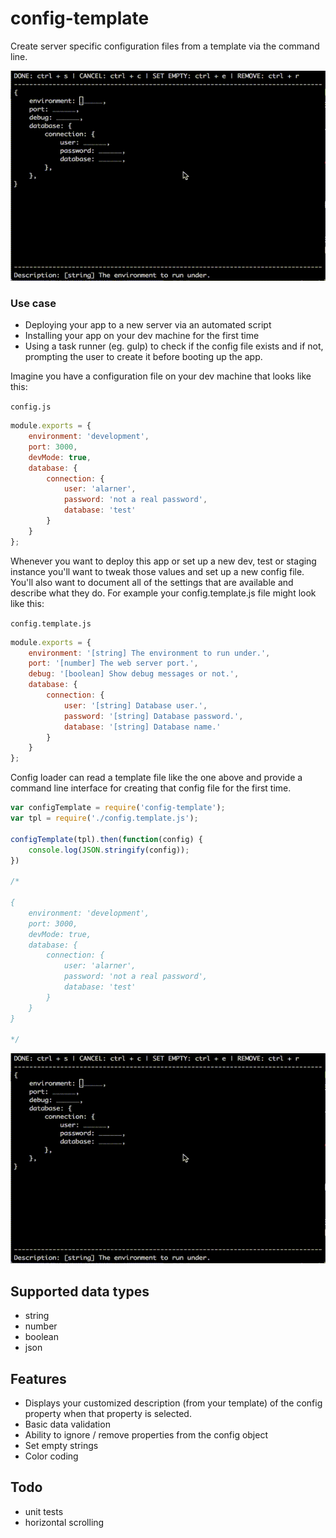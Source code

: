 # config-template
Create server specific configuration files from a template via the command line.

![image](/out.gif)

### Use case

* Deploying your app to a new server via an automated script
* Installing your app on your dev machine for the first time
* Using a task runner (eg. gulp) to check if the config file exists and if not, prompting the user to create it before booting up the app.

Imagine you have a configuration file on your dev machine that looks like this:

`config.js`

```js
module.exports = {
	environment: 'development',
	port: 3000,
	devMode: true,
	database: {
		connection: {
			user: 'alarner',
			password: 'not a real password',
			database: 'test'
		}
	}
};
```

Whenever you want to deploy this app or set up a new dev, test or staging instance you'll want to tweak those values and set up a new config file. You'll also want to document all of the settings that are available and describe what they do. For example your config.template.js file might look like this:

`config.template.js`

```js
module.exports = {
	environment: '[string] The environment to run under.',
	port: '[number] The web server port.',
	debug: '[boolean] Show debug messages or not.',
	database: {
		connection: {
			user: '[string] Database user.',
			password: '[string] Database password.',
			database: '[string] Database name.'
		}
	}
};
```

Config loader can read a template file like the one above and provide a command line interface for creating that config file for the first time.

```js
var configTemplate = require('config-template');
var tpl = require('./config.template.js');

configTemplate(tpl).then(function(config) {
	console.log(JSON.stringify(config));
})

/*

{
	environment: 'development',
	port: 3000,
	devMode: true,
	database: {
		connection: {
			user: 'alarner',
			password: 'not a real password',
			database: 'test'
		}
	}
}

*/
```

![image](/out.gif)

## Supported data types

* string
* number
* boolean
* json

## Features

* Displays your customized description (from your template) of the config property when that property is selected.
* Basic data validation
* Ability to ignore / remove properties from the config object
* Set empty strings
* Color coding

## Todo

* unit tests
* horizontal scrolling